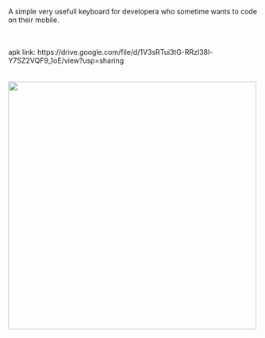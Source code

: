 A simple very usefull keyboard for developera who sometime wants to code on their mobile.

<br>
<br>
apk link: https://drive.google.com/file/d/1V3sRTui3tG-RRzI38l-Y7SZ2VQF9_1oE/view?usp=sharing



<br>
<br>
<br>

<img src="https://github.com/user-attachments/assets/7567fdb9-8773-46eb-b900-97c74de012ae" width="500">

